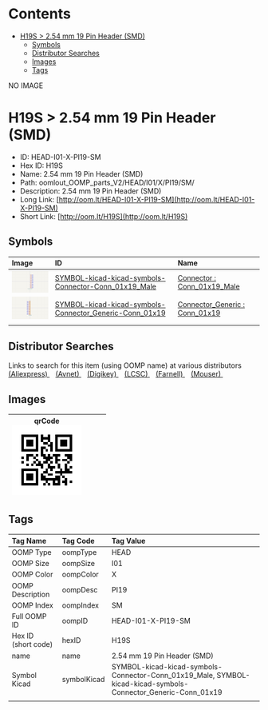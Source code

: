 



Contents
========

* [H19S > 2.54 mm 19 Pin Header (SMD)](#h19s--254-mm-19-pin-header-smd)
	* [Symbols](#symbols)
	* [Distributor Searches](#distributor-searches)
	* [Images](#images)
	* [Tags](#tags)
  
NO IMAGE  
# H19S > 2.54 mm 19 Pin Header (SMD)

- ID: HEAD-I01-X-PI19-SM
- Hex ID: H19S
- Name: 2.54 mm 19 Pin Header (SMD)
- Path: oomlout_OOMP_parts_V2/HEAD/I01/X/PI19/SM/
- Description: 2.54 mm 19 Pin Header (SMD)
- Long Link: [http://oom.lt/HEAD-I01-X-PI19-SM](http://oom.lt/HEAD-I01-X-PI19-SM)
- Short Link: [http://oom.lt/H19S](http://oom.lt/H19S)

## Symbols
  

|Image|ID|Name|
| :--- | :--- | :--- |
|[![](https://raw.githubusercontent.com/oomlout/oomlout_OOMP_eda_V2/main/SYMBOL/kicad/kicad-symbols/Connector/Conn_01x19_Male/image_140.png)](https://github.com/oomlout/oomlout_OOMP_eda_V2/tree/main/SYMBOL/kicad/kicad-symbols/Connector/Conn_01x19_Male/)|[SYMBOL-kicad-kicad-symbols-Connector-Conn_01x19_Male](https://github.com/oomlout/oomlout_OOMP_eda_V2/tree/main/SYMBOL/kicad/kicad-symbols/Connector/Conn_01x19_Male/)|[Connector : Conn_01x19_Male](https://github.com/oomlout/oomlout_OOMP_eda_V2/tree/main/SYMBOL/kicad/kicad-symbols/Connector/Conn_01x19_Male/)|
|[![](https://raw.githubusercontent.com/oomlout/oomlout_OOMP_eda_V2/main/SYMBOL/kicad/kicad-symbols/Connector_Generic/Conn_01x19/image_140.png)](https://github.com/oomlout/oomlout_OOMP_eda_V2/tree/main/SYMBOL/kicad/kicad-symbols/Connector_Generic/Conn_01x19/)|[SYMBOL-kicad-kicad-symbols-Connector_Generic-Conn_01x19](https://github.com/oomlout/oomlout_OOMP_eda_V2/tree/main/SYMBOL/kicad/kicad-symbols/Connector_Generic/Conn_01x19/)|[Connector_Generic : Conn_01x19](https://github.com/oomlout/oomlout_OOMP_eda_V2/tree/main/SYMBOL/kicad/kicad-symbols/Connector_Generic/Conn_01x19/)|
||||

## Distributor Searches
  
Links to search for this item (using OOMP name) at various distributors  
[(Aliexpress) ](https://www.aliexpress.com/wholesale?SearchText=11172.54+mm+19+Pin+Header+SMD)&nbsp;&nbsp;&nbsp;[(Avnet) ](https://www.avnet.com/shop/us/search/2.54+mm+19+Pin+Header+SMD)&nbsp;&nbsp;&nbsp;[(Digikey) ](https://www.digikey.co.uk/en/products/result?s=2.54+mm+19+Pin+Header+SMD)&nbsp;&nbsp;&nbsp;[(LCSC) ](https://www.lcsc.com/search?q=2.54+mm+19+Pin+Header+SMD)&nbsp;&nbsp;&nbsp;[(Farnell) ](https://uk.farnell.com/search?st=2.54+mm+19+Pin+Header+SMD)&nbsp;&nbsp;&nbsp;[(Mouser) ](https://www.mouser.com/c/?q=2.54+mm+19+Pin+Header+SMD)&nbsp;&nbsp;&nbsp;
## Images
  

|qrCode<br>[![](https://raw.githubusercontent.com/oomlout/oomlout_OOMP_parts_V2/main/HEAD/I01/X/PI19/SM/qrCode_140.png)](https://github.com/oomlout/oomlout_OOMP_parts_V2/tree/main/HEAD/I01/X/PI19/SM/qrCode.png)||||
| :---: | :---: | :---: | :---: |

## Tags
  

|Tag Name|Tag Code|Tag Value|
| :--- | :--- | :--- |
|OOMP Type|oompType|HEAD|
|OOMP Size|oompSize|I01|
|OOMP Color|oompColor|X|
|OOMP Description|oompDesc|PI19|
|OOMP Index|oompIndex|SM|
|Full OOMP ID|oompID|HEAD-I01-X-PI19-SM|
|Hex ID (short code)|hexID|H19S|
|name|name|2.54 mm 19 Pin Header (SMD)|
|Symbol Kicad|symbolKicad|SYMBOL-kicad-kicad-symbols-Connector-Conn_01x19_Male, SYMBOL-kicad-kicad-symbols-Connector_Generic-Conn_01x19|
||||

